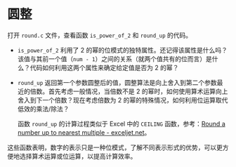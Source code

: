 # 圆整

打开 `round.c` 文件，查看函数 `is_power_of_2` 和 `round_up` 的代码。

- `is_power_of_2` 利用了 2 的幂的位模式的独特属性。还记得该属性是什么吗？该值与其前一个值（`num - 1`）之间的关系（就两个值共有的位而言）是什么？代码如何利用这两个属性来确定给定值是否为 2 的幂？
- `round_up` 返回第一个参数圆整后的值，圆整算法是向上舍入到第二个参数最近的倍数。首先考虑一般情况，当倍数不是 2 的幂时，如何使用算术运算向上舍入到下一个倍数？现在考虑倍数为 2 的幂的特殊情况，如何利用位运算取代低效的乘法/除法？

  函数 `round_up` 的计算过程类似于 Excel 中的 `CEILING` 函数，参考：[Round a number up to nearest multiple - exceljet.net](https://exceljet.net/formulas/round-a-number-up-to-nearest-multiple#:~:text=To%20round%20a%20number%20up%20to%20the%20nearest,formula%20in%20cell%20D6%20is%3A%20%3D%20CEILING%20%28B6%2CC6%29)。

这些函数表明，数字的表示只是一种位模式，了解不同表示形式的优势，可以更方便地选择算术运算或位运算，以提高计算效率。
